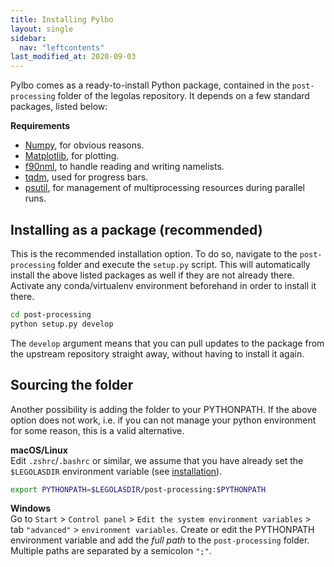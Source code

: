 ```yaml
---
title: Installing Pylbo
layout: single
sidebar:
  nav: "leftcontents"
last_modified_at: 2020-09-03
---
```

Pylbo comes as a ready-to-install Python package, contained in the `post-processing` folder of the legolas repository.
It depends on a few standard packages, listed below:

**Requirements**
- [Numpy](https://numpy.org), for obvious reasons.
- [Matplotlib](https://matplotlib.org), for plotting.
- [f90nml](https://f90nml.readthedocs.io/en/latest/), to handle reading and writing namelists.
- [tqdm](https://tqdm.github.io), used for progress bars.
- [psutil](https://psutil.readthedocs.io/en/latest/), for management of multiprocessing resources during parallel runs.

## Installing as a package (recommended)
This is the recommended installation option. To do so, navigate to the `post-processing` folder and execute
the `setup.py` script. This will automatically install the above listed packages as well if they are not already there.
Activate any conda/virtualenv environment beforehand in order to install it there.
```bash
cd post-processing
python setup.py develop
```
The `develop` argument means that you can pull updates to the package from the upstream repository straight away,
without having to install it again.

## Sourcing the folder
Another possibility is adding the folder to your PYTHONPATH. If the above option does not work, 
i.e. if you can not manage your python environment for some reason, this is a valid alternative.


**macOS/Linux**  
Edit `.zshrc`/`.bashrc` or similar, we assume that you have already set the `$LEGOLASDIR` environment variable 
(see [installation](../../getting-started/installation#environment-variables)).
```bash
export PYTHONPATH=$LEGOLASDIR/post-processing:$PYTHONPATH
```
**Windows**  
Go to `Start` > `Control panel` > `Edit the system environment variables` > tab `"advanced"` > `environment variables`.
Create or edit the PYTHONPATH environment variable and add the _full path_ to the `post-processing` folder.
Multiple paths are separated by a semicolon `";"`.
